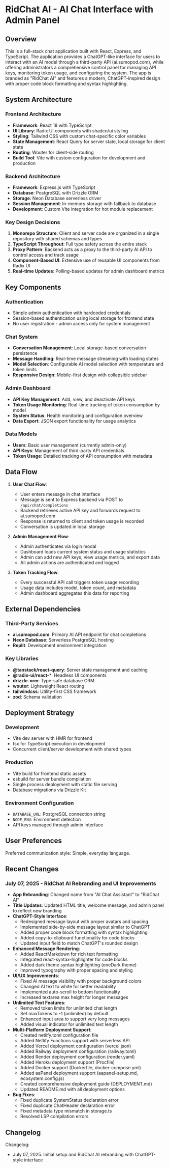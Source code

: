 # RidChat AI - AI Chat Interface with Admin Panel

## Overview

This is a full-stack chat application built with React, Express, and TypeScript. The application provides a ChatGPT-like interface for users to interact with an AI model through a third-party API (ai.sumopod.com), while offering administrators a comprehensive control panel for managing API keys, monitoring token usage, and configuring the system. The app is branded as "RidChat AI" and features a modern, ChatGPT-inspired design with proper code block formatting and syntax highlighting.

## System Architecture

### Frontend Architecture
- **Framework**: React 18 with TypeScript
- **UI Library**: Radix UI components with shadcn/ui styling
- **Styling**: Tailwind CSS with custom chat-specific color variables
- **State Management**: React Query for server state, local storage for client state
- **Routing**: Wouter for client-side routing
- **Build Tool**: Vite with custom configuration for development and production

### Backend Architecture
- **Framework**: Express.js with TypeScript
- **Database**: PostgreSQL with Drizzle ORM
- **Storage**: Neon Database serverless driver
- **Session Management**: In-memory storage with fallback to database
- **Development**: Custom Vite integration for hot module replacement

### Key Design Decisions

1. **Monorepo Structure**: Client and server code are organized in a single repository with shared schemas and types
2. **TypeScript Throughout**: Full type safety across the entire stack
3. **Proxy Pattern**: Backend acts as a proxy to the third-party AI API to control access and track usage
4. **Component-Based UI**: Extensive use of reusable UI components from Radix UI
5. **Real-time Updates**: Polling-based updates for admin dashboard metrics

## Key Components

### Authentication
- Simple admin authentication with hardcoded credentials
- Session-based authentication using local storage for frontend state
- No user registration - admin access only for system management

### Chat System
- **Conversation Management**: Local storage-based conversation persistence
- **Message Handling**: Real-time message streaming with loading states
- **Model Selection**: Configurable AI model selection with temperature and token limits
- **Responsive Design**: Mobile-first design with collapsible sidebar

### Admin Dashboard
- **API Key Management**: Add, view, and deactivate API keys
- **Token Usage Monitoring**: Real-time tracking of token consumption by model
- **System Status**: Health monitoring and configuration overview
- **Data Export**: JSON export functionality for usage analytics

### Data Models
- **Users**: Basic user management (currently admin-only)
- **API Keys**: Management of third-party API credentials
- **Token Usage**: Detailed tracking of API consumption with metadata

## Data Flow

1. **User Chat Flow**:
   - User enters message in chat interface
   - Message is sent to Express backend via POST to `/api/chat/completions`
   - Backend retrieves active API key and forwards request to ai.sumopod.com
   - Response is returned to client and token usage is recorded
   - Conversation is updated in local storage

2. **Admin Management Flow**:
   - Admin authenticates via login modal
   - Dashboard loads current system status and usage statistics
   - Admin can add new API keys, view usage metrics, and export data
   - All admin actions are authenticated and logged

3. **Token Tracking Flow**:
   - Every successful API call triggers token usage recording
   - Usage data includes model, token count, and metadata
   - Admin dashboard aggregates this data for reporting

## External Dependencies

### Third-Party Services
- **ai.sumopod.com**: Primary AI API endpoint for chat completions
- **Neon Database**: Serverless PostgreSQL hosting
- **Replit**: Development environment integration

### Key Libraries
- **@tanstack/react-query**: Server state management and caching
- **@radix-ui/react-***: Headless UI components
- **drizzle-orm**: Type-safe database ORM
- **wouter**: Lightweight React routing
- **tailwindcss**: Utility-first CSS framework
- **zod**: Schema validation

## Deployment Strategy

### Development
- Vite dev server with HMR for frontend
- tsx for TypeScript execution in development
- Concurrent client/server development with shared types

### Production
- Vite build for frontend static assets
- esbuild for server bundle compilation
- Single process deployment with static file serving
- Database migrations via Drizzle Kit

### Environment Configuration
- `DATABASE_URL`: PostgreSQL connection string
- `NODE_ENV`: Environment detection
- API keys managed through admin interface

## User Preferences

Preferred communication style: Simple, everyday language.

## Recent Changes

### July 07, 2025 - RidChat AI Rebranding and UI Improvements
- **App Rebranding**: Changed name from "AI Chat Assistant" to "RidChat AI"
- **Title Updates**: Updated HTML title, welcome message, and admin panel to reflect new branding
- **ChatGPT-Style Interface**: 
  - Redesigned message layout with proper avatars and spacing
  - Implemented side-by-side message layout similar to ChatGPT
  - Added proper code block formatting with syntax highlighting
  - Added copy-to-clipboard functionality for code blocks
  - Updated input field to match ChatGPT's rounded design
- **Enhanced Message Rendering**:
  - Added ReactMarkdown for rich text formatting
  - Integrated react-syntax-highlighter for code blocks
  - Added dark theme syntax highlighting (oneDark theme)
  - Improved typography with proper spacing and styling
- **UI/UX Improvements**:
  - Fixed AI message visibility with proper background colors
  - Changed AI text to white for better readability
  - Implemented auto-scroll to bottom functionality
  - Increased textarea max height for longer messages
- **Unlimited Text Features**:
  - Removed token limits for unlimited chat length
  - Set maxTokens to -1 (unlimited) by default
  - Enhanced input area to support very long messages
  - Added visual indicator for unlimited text length
- **Multi-Platform Deployment Support**:
  - Created netlify.toml configuration file
  - Added Netlify Functions support with serverless API
  - Added Vercel deployment configuration (vercel.json)
  - Added Railway deployment configuration (railway.toml)
  - Added Render deployment configuration (render.yaml)
  - Added Heroku deployment support (Procfile)
  - Added Docker support (Dockerfile, docker-compose.yml)
  - Added aaPanel deployment support (aapanel-setup.md, ecosystem.config.js)
  - Created comprehensive deployment guide (DEPLOYMENT.md)
  - Updated README.md with all deployment options
- **Bug Fixes**:
  - Fixed duplicate SystemStatus declaration error
  - Fixed duplicate ChatHeader declaration error
  - Fixed metadata type mismatch in storage.ts
  - Resolved LSP compilation errors

## Changelog

Changelog:
- July 07, 2025. Initial setup and RidChat AI rebranding with ChatGPT-style interface